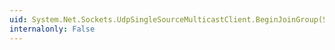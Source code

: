 ```yaml
---
uid: System.Net.Sockets.UdpSingleSourceMulticastClient.BeginJoinGroup(System.AsyncCallback,System.Object)
internalonly: False
---
```

